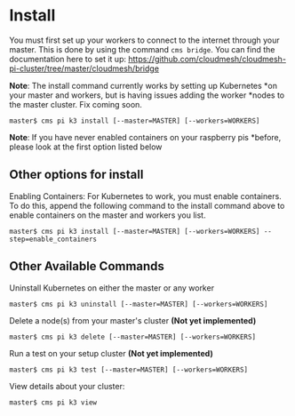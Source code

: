 # Install

You must first set up your workers to connect to the internet through
your master. This is done by using the command ```cms bridge```. You can
find the documentation here to set it up:
<https://github.com/cloudmesh/cloudmesh-pi-cluster/tree/master/cloudmesh/bridge>

**Note**: The install command currently works by setting up Kubernetes
*on your master and workers, but is having issues adding the worker
*nodes to the master cluster. Fix coming soon.

```
master$ cms pi k3 install [--master=MASTER] [--workers=WORKERS]
```

**Note**: If you have never enabled containers on your raspberry pis
*before, please look at the first option listed below

## Other options for install

Enabling Containers: For Kubernetes to work, you must enable containers.
To do this, append the following command to the install command above to
enable containers on the master and workers you list.

```
master$ cms pi k3 install [--master=MASTER] [--workers=WORKERS] --step=enable_containers
```

## Other Available Commands

Uninstall Kubernetes on either the master or any worker

```
master$ cms pi k3 uninstall [--master=MASTER] [--workers=WORKERS]
```

Delete a node(s) from your master's cluster **(Not yet implemented)**

```
master$ cms pi k3 delete [--master=MASTER] [--workers=WORKERS]
```

Run a test on your setup cluster **(Not yet implemented)**

```
master$ cms pi k3 test [--master=MASTER] [--workers=WORKERS]
```

View details about your cluster:

```
master$ cms pi k3 view
```
